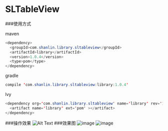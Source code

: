 # SLTableView

###使用方式

maven
```Java
<dependency>
  <groupId>com.shanlin.library.sltableview</groupId>
  <artifactId>library</artifactId>
  <version>1.0.4</version>
  <type>pom</type>
</dependency>
```

gradle
```Java
compile 'com.shanlin.library.sltableview:library:1.0.4'
```

lvy
```Java
<dependency org='com.shanlin.library.sltableview' name='library' rev='1.0.4'>
  <artifact name='library' ext='pom' ></artifact>
</dependency>
```

###操作效果
![Alt Text](https://github.com/xiaoshanlin000/SLTableView/raw/master/screen/demo.gif)
###效果图
![image](https://github.com/xiaoshanlin000/SLTableView/raw/master/screen/1.png)
![image](https://github.com/xiaoshanlin000/SLTableView/raw/master/screen/2.png)